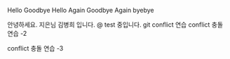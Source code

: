 Hello
Goodbye
Hello Again
Goodbye Again
byebye

안녕하세요. 지은님 김병희 입니다. @ test 중입니다.
git conflict 연습
conflict 충돌 연습 -2

conflict 충돌 연습 -3